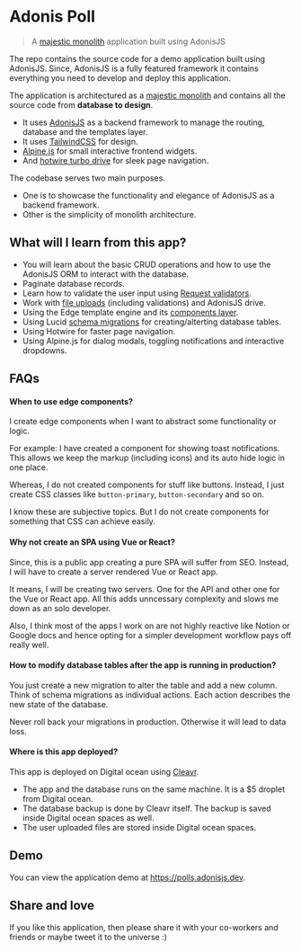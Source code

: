 # Adonis Poll
> A [majestic monolith](https://m.signalvnoise.com/the-majestic-monolith/) application built using AdonisJS

The repo contains the source code for a demo application built using AdonisJS. Since, AdonisJS is a fully featured framework it contains everything you need to develop and deploy this application.

The application is architectured as a [majestic monolith](https://m.signalvnoise.com/the-majestic-monolith-can-become-the-citadel/) and contains all the source code from **database to design**. 

- It uses [AdonisJS](http://adonisjs.com/) as a backend framework to manage the routing, database and the templates layer.
- It uses [TailwindCSS](https://tailwindcss.com/) for design.
- [Alpine.js](https://alpinejs.dev/) for small interactive frontend widgets.
- And [hotwire turbo drive](https://turbo.hotwired.dev/) for sleek page navigation.

The codebase serves two main purposes.

- One is to showcase the functionality and elegance of AdonisJS as a backend framework.
- Other is the simplicity of monolith architecture.

## What will I learn from this app?

- You will learn about the basic CRUD operations and how to use the AdonisJS ORM to interact with the database.
- Paginate database records.
- Learn how to validate the user input using [Request validators](./app/Validators).
- Work with [file uploads](./app/Controllers/Http/ProfileController.ts#55-60) (including validations) and AdonisJS drive.
- Using the Edge template engine and its [components layer](./resources/views/components).
- Using Lucid [schema migrations](./database/migrations) for creating/alterting database tables. 
- Using Hotwire for faster page navigation.
- Using Alpine.js for dialog modals, toggling notifications and interactive dropdowns.

## FAQs

#### When to use edge components?
I create edge components when I want to abstract some functionality or logic. 

For example: I have created a component for showing toast notifications. This allows we keep the markup (including icons) and its auto hide logic in one place.

Whereas, I do not created components for stuff like buttons. Instead, I just create CSS classes like `button-primary`, `button-secondary` and so on.

I know these are subjective topics. But I do not create components for something that CSS can achieve easily.
 
#### Why not create an SPA using Vue or React?
Since, this is a public app creating a pure SPA will suffer from SEO. Instead, I will have to create a server rendered Vue or React app.

It means, I will be creating two servers. One for the API and other one for the Vue or React app. All this adds unncessary complexity and slows me down as an solo developer.

Also, I think most of the apps I work on are not highly reactive like Notion or Google docs and hence opting for a simpler development workflow pays off really well.

#### How to modify database tables after the app is running in production?
You just create a new migration to alter the table and add a new column. Think of schema migrations as individual actions. Each action describes the new state of the database.

Never roll back your migrations in production. Otherwise it will lead to data loss.

#### Where is this app deployed?
This app is deployed on Digital ocean using [Cleavr](http://cleavr.io/).

- The app and the database runs on the same machine. It is a $5 droplet from Digital ocean.
- The database backup is done by Cleavr itself. The backup is saved inside Digital ocean spaces as well.
- The user uploaded files are stored inside Digital ocean spaces.

## Demo
You can view the application demo at https://polls.adonisjs.dev.

## Share and love
If you like this application, then please share it with your co-workers and friends or maybe tweet it to the universe :)
